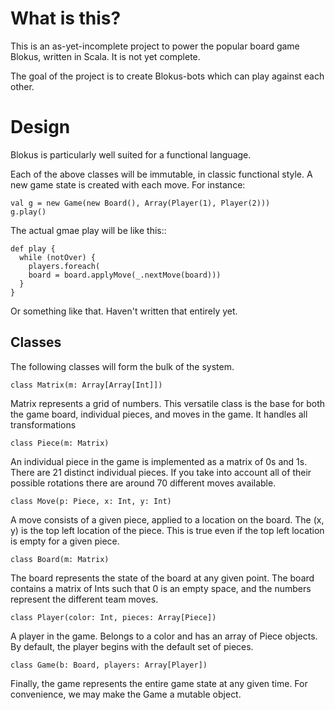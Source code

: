 What is this?
=============

This is an as-yet-incomplete project to power the popular board game Blokus, 
written in Scala. It is not yet complete.

The goal of the project is to create Blokus-bots which can play against each
other.

Design
=============

Blokus is particularly well suited for a functional language. 


Each of the above classes will be immutable, in classic functional style. A 
new game state is created with each move. For instance:

    val g = new Game(new Board(), Array(Player(1), Player(2)))
    g.play()

The actual gmae play will be like this::

    def play {
      while (notOver) {
        players.foreach(
        board = board.applyMove(_.nextMove(board)))
      }
    }

Or something like that. Haven't written that entirely yet.

Classes
-------

The following classes will form the bulk of the system.

    class Matrix(m: Array[Array[Int]])

Matrix represents a grid of numbers. This versatile class is the base
for both the game board, individual pieces, and moves in the game.
It handles all transformations

    class Piece(m: Matrix)

An individual piece in the game is implemented as a matrix of 0s and 1s.
There are 21 distinct individual pieces. If you take into account all of
their possible rotations there are around 70 different moves available.

    class Move(p: Piece, x: Int, y: Int)

A move consists of a given piece, applied to a location on the board.
The (x, y) is the top left location of the piece. This is true even if
the top left location is empty for a given piece.


    class Board(m: Matrix)

The board represents the state of the board at any given point. The board
contains a matrix of Ints such that 0 is an empty space, and the numbers
represent the different team moves.

    class Player(color: Int, pieces: Array[Piece])

A player in the game. Belongs to a color and has an array of Piece objects.
By default, the player begins with the default set of pieces.
 
    class Game(b: Board, players: Array[Player])

Finally, the game represents the entire game state at any given time. For
convenience, we may make the Game a mutable object.


